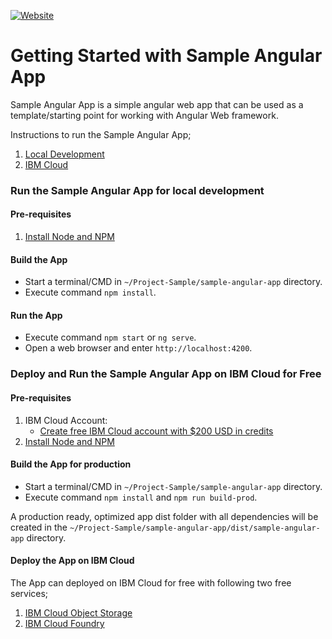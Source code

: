 [![Website](https://img.shields.io/badge/View-Website-blue)](https://sample-angular-app-funny-oribi.mybluemix.net/)

# Getting Started with Sample Angular App

Sample Angular App is a simple angular web app that can be used as a template/starting point for working with Angular Web framework. 

Instructions to run the Sample Angular App;
1. [Local Development](#run-the-sample-react-app-for-local-development)
2. [IBM Cloud](#run-the-sample-react-app-on-IBM-cloud-for-free)

### Run the Sample Angular App for local development
#### Pre-requisites
1. [Install Node and NPM](https://nodejs.org/en/download/)

#### Build the App
- Start a terminal/CMD in `~/Project-Sample/sample-angular-app` directory.
- Execute command `npm install`.

#### Run the App
- Execute command `npm start` or `ng serve`.
- Open a web browser and enter `http://localhost:4200`.

### Deploy and Run the Sample Angular App on IBM Cloud for Free
#### Pre-requisites
1. IBM Cloud Account:
    - [Create free IBM Cloud account with $200 USD in credits](https://developer.ibm.com/callforcode/get-started/)
2. [Install Node and NPM](https://nodejs.org/en/download/)

#### Build the App for production
- Start a terminal/CMD in `~/Project-Sample/sample-angular-app` directory.
- Execute command `npm install` and `npm run build-prod`.

A production ready, optimized app dist folder with all dependencies will be created in the `~/Project-Sample/sample-angular-app/dist/sample-angular-app` directory.

#### Deploy the App on IBM Cloud

The App can deployed on IBM Cloud for free with following two free services;
1. [IBM Cloud Object Storage](./docs/IBM_CLOUD_OBJECT_STORAGE_DEPLOYMENT.md)
2. [IBM Cloud Foundry](./docs/IBM_CLOUD_FOUNDRY_DEPLOYMENT.md)